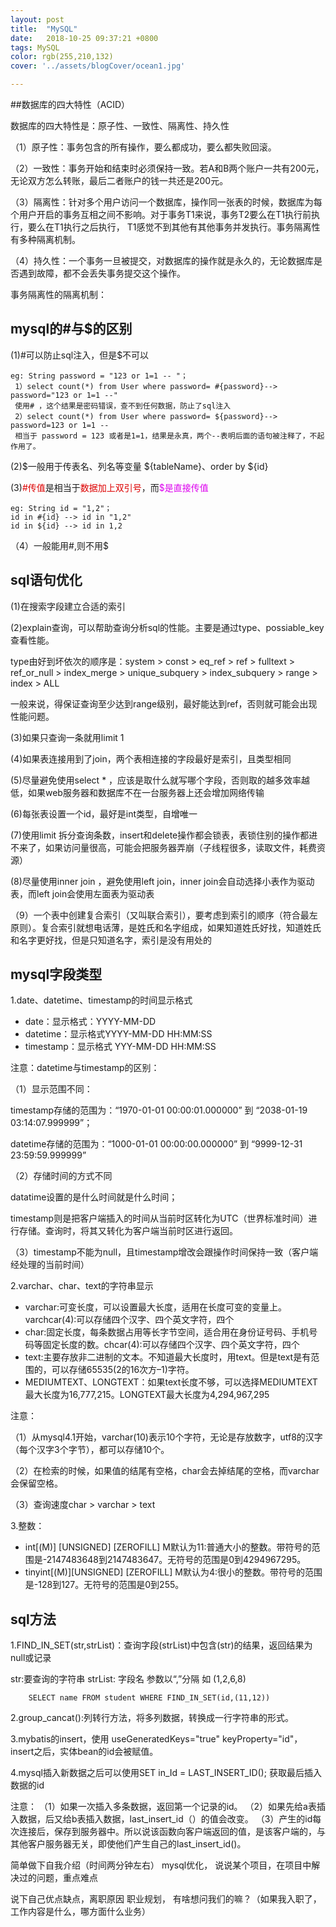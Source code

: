 ```yaml
---
layout: post
title:  "MySQL"
date:   2018-10-25 09:37:21 +0800
tags: MySQL
color: rgb(255,210,132)
cover: '../assets/blogCover/ocean1.jpg'

---
```


##数据库的四大特性（ACID）

数据库的四大特性是：原子性、一致性、隔离性、持久性

（1）原子性：事务包含的所有操作，要么都成功，要么都失败回滚。

（2）一致性：事务开始和结束时必须保持一致。若A和B两个账户一共有200元，无论双方怎么转账，最后二者账户的钱一共还是200元。

（3）隔离性：针对多个用户访问一个数据库，操作同一张表的时候，数据库为每个用户开启的事务互相之间不影响。对于事务T1来说，事务T2要么在T1执行前执行，要么在T1执行之后执行，
T1感觉不到其他有其他事务并发执行。事务隔离性有多种隔离机制。

（4）持久性：一个事务一旦被提交，对数据库的操作就是永久的，无论数据库是否遇到故障，都不会丢失事务提交这个操作。

事务隔离性的隔离机制：




## mysql的#与$的区别
 (1)#可以防止sql注入，但是$不可以
 ```
eg: String password = "123 or 1=1 -- "；
  1）select count(*) from User where password= #{password}--> password="123 or 1=1 --"
  使用# ，这个结果是密码错误，查不到任何数据，防止了sql注入
  2）select count(*) from User where password= ${password}--> password=123 or 1=1 --
  相当于 password = 123 或者是1=1，结果是永真，两个--表明后面的语句被注释了，不起作用了。
 ```
 (2)$一般用于传表名、列名等变量 ${tableName}、order by ${id}

 (3)<font color="#dd0000">#传值</font>是相当于<font color="#dd0000">数据加上双引号</font>，而<font color="#dd00ef">$是直接传值</font>
 ```
eg: String id = "1,2"；
 id in #{id} --> id in "1,2"
 id in ${id} --> id in 1,2
 ```
（4）一般能用#,则不用$

## sql语句优化

(1)在搜索字段建立合适的索引

(2)explain查询，可以帮助查询分析sql的性能。主要是通过type、possiable_key查看性能。

type由好到坏依次的顺序是：system > const > eq_ref > ref > fulltext > ref_or_null > index_merge > unique_subquery > index_subquery > range > index > ALL

一般来说，得保证查询至少达到range级别，最好能达到ref，否则就可能会出现性能问题。

(3)如果只查询一条就用limit 1

(4)如果表连接用到了join，两个表相连接的字段最好是索引，且类型相同

(5)尽量避免使用select * ，应该是取什么就写哪个字段，否则取的越多效率越低，如果web服务器和数据库不在一台服务器上还会增加网络传输

(6)每张表设置一个id，最好是int类型，自增唯一

(7)使用limit 拆分查询条数，insert和delete操作都会锁表，表锁住别的操作都进不来了，如果访问量很高，可能会把服务器弄崩（子线程很多，读取文件，耗费资源）

(8)尽量使用inner join ，避免使用left join，inner join会自动选择小表作为驱动表，而left join会使用左面表为驱动表

（9）一个表中创建复合索引（又叫联合索引），要考虑到索引的顺序（符合最左原则）。复合索引就想电话薄，是姓氏和名字组成，如果知道姓氏好找，知道姓氏和名字更好找，但是只知道名字，索引是没有用处的

## mysql字段类型

1.date、datetime、timestamp的时间显示格式

* date：显示格式：YYYY-MM-DD
* datetime：显示格式YYYY-MM-DD HH:MM:SS
* timestamp：显示格式 YYY-MM-DD HH:MM:SS

注意：datetime与timestamp的区别：

（1）显示范围不同：

timestamp存储的范围为：“1970-01-01 00:00:01.000000” 到 “2038-01-19 03:14:07.999999”；

datetime存储的范围为：“1000-01-01 00:00:00.000000” 到 “9999-12-31 23:59:59.999999”

（2）存储时间的方式不同

datatime设置的是什么时间就是什么时间；

timestamp则是把客户端插入的时间从当前时区转化为UTC（世界标准时间）进行存储。查询时，将其又转化为客户端当前时区进行返回。

（3）timestamp不能为null，且timestamp增改会跟操作时间保持一致（客户端经处理的当前时间）


2.varchar、char、text的字符串显示

* varchar:可变长度，可以设置最大长度，适用在长度可变的变量上。varchcar(4):可以存储四个汉字、四个英文字符，四个
* char:固定长度，每条数据占用等长字节空间，适合用在身份证号码、手机号码等固定长度的数。chcar(4):可以存储四个汉字、四个英文字符，四个
* text:主要存放非二进制的文本。不知道最大长度时，用text。但是text是有范围的，可以存储65535(2的16次方–1)字符。
* MEDIUMTEXT、LONGTEXT：如果text长度不够，可以选择MEDIUMTEXT最大长度为16,777,215。LONGTEXT最大长度为4,294,967,295

注意：

（1）从mysql4.1开始，varchar(10)表示10个字符，无论是存放数字，utf8的汉字（每个汉字3个字节），都可以存储10个。

（2）在检索的时候，如果值的结尾有空格，char会去掉结尾的空格，而varchar会保留空格。

（3）查询速度char > varchar > text

3.整数：

* int[(M)] [UNSIGNED] [ZEROFILL]   M默认为11:普通大小的整数。带符号的范围是-2147483648到2147483647。无符号的范围是0到4294967295。
* tinyint[(M)][UNSIGNED] [ZEROFILL]  M默认为4:很小的整数。带符号的范围是-128到127。无符号的范围是0到255。

## sql方法

1.FIND_IN_SET(str,strList)：查询字段(strList)中包含(str)的结果，返回结果为null或记录

str:要查询的字符串
strList: 字段名 参数以“,”分隔 如 (1,2,6,8)

```
    SELECT name FROM student WHERE FIND_IN_SET(id,(11,12))
```

2.group_cancat():列转行方法，将多列数据，转换成一行字符串的形式。

3.mybatis的insert，使用 useGeneratedKeys="true" keyProperty="id"，insert之后，实体bean的id会被赋值。

4.mysql插入新数据之后可以使用SET in_Id = LAST_INSERT_ID(); 获取最后插入数据的id

注意：
（1）如果一次插入多条数据，返回第一个记录的id。
（2）如果先给a表插入数据，后又给b表插入数据，last_insert_id（）的值会改变。
（3）产生的id每次连接后，保存到服务器中。所以说该函数向客户端返回的值，是该客户端的，与其他客户服务器无关，即使他们产生自己的last_insert_id()。



















简单做下自我介绍（时间两分钟左右）
mysql优化，
说说某个项目，在项目中解决过的问题，重点难点

说下自己优点缺点，离职原因
职业规划，
有啥想问我们的嘛？（如果我入职了，工作内容是什么，哪方面什么业务）





